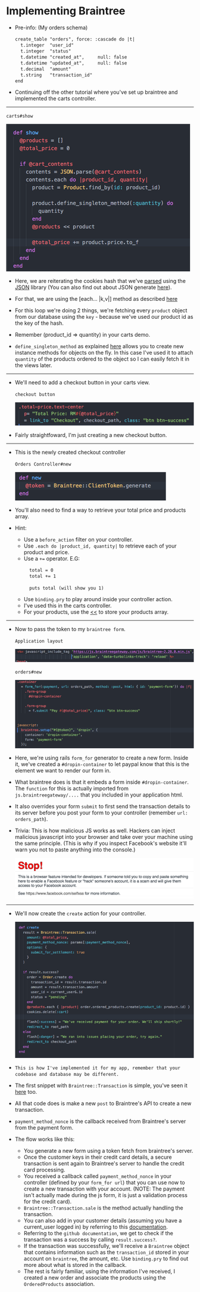 # Implementing Braintree

- Pre-info: (My orders schema)

  ```
  create_table "orders", force: :cascade do |t|
    t.integer  "user_id"
    t.integer  "status"
    t.datetime "created_at",     null: false
    t.datetime "updated_at",     null: false
    t.decimal  "amount"
    t.string   "transaction_id"
  end
  ```

- Continuing off the other tutorial where you've set up braintree and implemented the carts controller.

---

  `carts#show`

  ![carts show](images/carts_show.png)

- Here, we are reiterating the cookies hash that we've [parsed](http://ruby-doc.org/stdlib-2.0.0/libdoc/json/rdoc/JSON.html#method-i-parse) using the [JSON](https://en.wikipedia.org/wiki/JSON) library (You can also find out about JSON generate [here](http://ruby-doc.org/stdlib-2.0.0/libdoc/json/rdoc/JSON.html#method-i-generate)).

- For that, we are using the [each... |k,v|] method as described [here](https://ruby-doc.org/core-2.2.0/Hash.html#method-i-each)

- For this loop we're doing 2 things, we're fetching every `product` object from our database using the `key` - because we've used our product id as the key of the hash.

- Remember (product_id => quantity) in your carts demo.

- `define_singleton_method` as explained [here](https://ruby-doc.org/core-2.2.2/Object.html#method-i-define_singleton_method) allows you to create new instance methods for objects on the fly. In this case I've used it to attach `quantity` of the products ordered to the object so I can easily fetch it in the views later.

---

- We'll need to add a checkout button in your carts view.

  `checkout button`

  ![checkout button](images/checkout.png)

- Fairly straightfoward, I'm just creating a new checkout button.

---

- This is the newly created checkout controller

  `Orders Controller#new`

  ![orders_controller](images/orders_controller.png)

- You'll also need to find a way to retrieve your total price and products array.

- Hint:
  - Use a `before_action` filter on your controller.
  - Use `.each do |product_id, quantity|` to retrieve each of your product and price.
  - Use a `+=` operator. E.G:
    ```
      total = 0
      total += 1

      puts total (will show you 1)
    ```
  - Use `binding.pry` to play around inside your controller action.
  - I've used this in the carts controller.
  - For your products, use the [<<](http://docs.ruby-lang.org/en/2.0.0/Array.html#method-i-3C-3C) to store your products array.

---

- Now to pass the token to my `braintree form`.

  `Application layout`

  ![import braintree](images/import_braintree.png)

  `orders#new`

  ![checkout form](images/checkout_form.png)

- Here, we're using rails `form_for` generator to create a new form. Inside it, we've created a `#dropin-container` to let paypal know that this is the element we want to render our form in.

- What braintree does is that it embeds a form inside `#dropin-container`. The `function` for this is actually imported from `js.braintreegateway/....` that you included in your application html.

- It also overrides your form `submit` to first send the transaction details to its server before you post your form to your controller (remember `url: orders_path`).

- Trivia: This is how malicious JS works as well. Hackers can inject malicious javascript into your browser and take over your machine using the same principle. (This is why if you inspect Facebook's website it'll warn you not to paste anything into the console.)

  ![Stahp](images/stahp.png)

---

- We'll now create the `create` action for your controller.

  ![orders create](images/orders_create.png)

- `This is how I've implemented it for my app, remember that your codebase and database may be different.`

- The first snippet with `Braintree::Transaction` is simple, you've seen it [here](https://developers.braintreepayments.com/guides/customers/ruby) too.

- All that code does is make a new `post` to Braintree's API to create a new transaction.

- `payment_method_nonce` is the callback received from Braintree's server from the payment form.

- The flow works like this:
  - You generate a new form using a token fetch from braintree's server.
  - Once the customer keys in their credit card details, a secure transaction is sent again
  to Braintree's server to handle the credit card processing.
  - You received a callback called `payment_method_nonce` in your controller (defined by your `form_for url`) that you can use now to create a new transaction with your account. (NOTE: The payment isn't actually made during the js form, it is just a validation process for the credit card).
  - `Braintree::Transaction.sale` is the method actually handling the transaction.
  - You can also add in your customer details (assuming you have a current_user logged in) by referring to this [documentation](https://developers.braintreepayments.com/guides/customers/ruby).
  - Referring to the `github documentation`, we get to check if the transaction was a success by calling `result.success?`.
  - If the transaction was successfully, we'll receive a `Braintree` object that contains information such as the `transaction_id` stored in your account on `braintree`, the amount, etc. Use `binding.pry` to find out more about what is stored in the callback.
  - The rest is fairly familiar, using the information I've received, I created a new order and associate the products using the `OrderedProducts` association.
